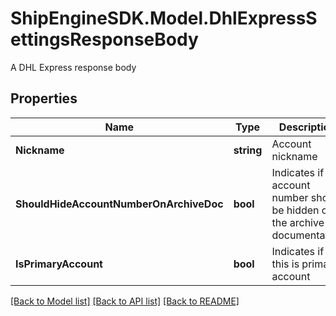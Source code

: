 # ShipEngineSDK.Model.DhlExpressSettingsResponseBody
A DHL Express response body

## Properties

Name | Type | Description | Notes
------------ | ------------- | ------------- | -------------
**Nickname** | **string** | Account nickname | [optional] 
**ShouldHideAccountNumberOnArchiveDoc** | **bool** | Indicates if the account number should be hidden on the archive documentation | [optional] 
**IsPrimaryAccount** | **bool** | Indicates if this is primary account | [optional] 

[[Back to Model list]](../README.md#documentation-for-models) [[Back to API list]](../README.md#documentation-for-api-endpoints) [[Back to README]](../README.md)

